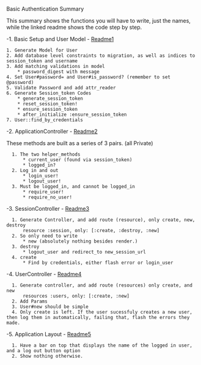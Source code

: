 Basic Authentication Summary

This summary shows the functions you will have to write, just the names, while the linked readme shows the code step by step.

-1. Basic Setup and User Model - [Readme1](https://github.com/mrutyna/guide_to_basic_auth/blob/master/readme_1.md)

    1. Generate Model for User
    2. Add database level constraints to migration, as well as indices to session_token and username
    3. Add matching validations in model
        * password_digest with message
    4. Set User#password= and User#is_password? (remember to set @password)
    5. Validate Password and add attr_reader
    6. Generate Session_token Codes
        * generate_session_token
        * reset_session_token!
        * ensure_session_token
        * after_initialize :ensure_session_token
    7. User::find_by_credentials


-2. ApplicationController - [Readme2](https://github.com/mrutyna/guide_to_basic_auth/blob/master/readme_2.md)

  These methods are built as a series of 3 pairs. (all Private)

      1. The two helper_methods
          * current_user (found via session_token)
          * logged_in?
      2. Log in and out
          * login_user!
          * logout_user!
      3. Must be logged_in, and cannot be logged_in
          * require_user!
          * require_no_user!

-3. SessionController - [Readme3](https://github.com/mrutyna/guide_to_basic_auth/blob/master/readme_3.md)

      1. Generate Controller, and add route (resource), only create, new, destroy
          resource :session, only: [:create, :destroy, :new]
      2. So only need to write
          * new (absolutely nothing besides render.)
      3. destroy
          * logout_user and redirect_to new_session_url
      4. create
          * Find by credentials, either flash error or login_user

-4. UserController - [Readme4](https://github.com/mrutyna/guide_to_basic_auth/blob/master/readme_4.md)

      1. Generate controller, and add route (resources) only create, and new
          resources :users, only: [:create, :new]
      2. Add Params
      3. User#new should be simple
      4. Only create is left. If the user sucessfuly creates a new user, then log them in automatically, failing that, flash the errors they made.

-5. Application Layout - [Readme5](https://github.com/mrutyna/guide_to_basic_auth/blob/master/readme_5_application.md)

      1. Have a bar on top that displays the name of the logged in user, and a log out button option
      2. Show nothing otherwise.
